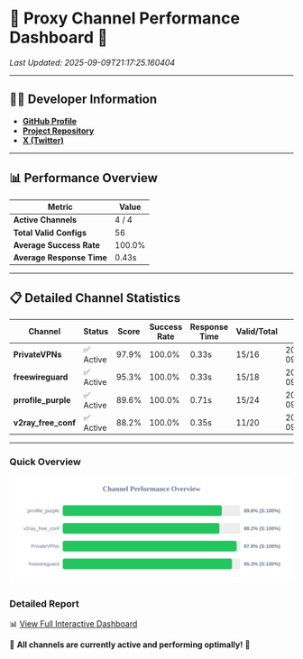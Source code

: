 # 🌟 Proxy Channel Performance Dashboard 🌟

_Last Updated: 2025-09-09T21:17:25.160404_

---

## 👩‍💻 Developer Information

- **[GitHub Profile](https://github.com/4n0nymou3)**  
- **[Project Repository](https://github.com/4n0nymou3/multi-proxy-config-fetcher)**  
- **[X (Twitter)](https://x.com/4n0nymou3)**  

---

## 📊 Performance Overview

| Metric                | Value       |
|-----------------------|-------------|
| **Active Channels**   | 4 / 4       |
| **Total Valid Configs** | 56          |
| **Average Success Rate** | 100.0%      |
| **Average Response Time** | 0.43s       |

---

## 📋 Detailed Channel Statistics

| Channel          | Status     | Score  | Success Rate | Response Time | Valid/Total | Last Success               |
|------------------|------------|--------|--------------|---------------|-------------|----------------------------|
| **PrivateVPNs**  | ✅ Active  | 97.9%  | 100.0% | 0.33s         | 15/16       | 2025-09-09T21:17:24.796981 |
| **freewireguard**  | ✅ Active  | 95.3%  | 100.0% | 0.33s         | 15/18       | 2025-09-09T21:17:25.158490 |
| **prrofile_purple**  | ✅ Active  | 89.6%  | 100.0% | 0.71s         | 15/24       | 2025-09-09T21:17:24.043686 |
| **v2ray_free_conf**  | ✅ Active  | 88.2%  | 100.0% | 0.35s         | 11/20       | 2025-09-09T21:17:24.423576 |

---

### Quick Overview
<div align="center">
  <a href="https://raw.githubusercontent.com/nullluser/NullRepo/refs/heads/main/assets/channel_stats_chart.svg">
    <img src="https://raw.githubusercontent.com/nullluser/NullRepo/refs/heads/main/assets/channel_stats_chart.svg" alt="Source Performance Statistics" width="800">
  </a>
</div>

### Detailed Report
📊 [View Full Interactive Dashboard](https://htmlpreview.github.io/?https://github.com/nullluser/NullRepo/blob/main/assets/performance_report.html)

🎉 **All channels are currently active and performing optimally!** 🎉
